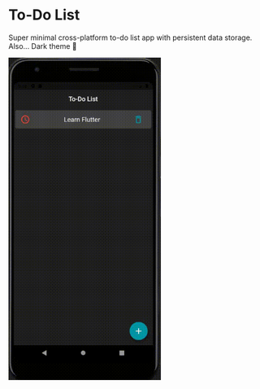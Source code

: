 # To-Do List

Super minimal cross-platform to-do list app with persistent data storage. Also... Dark theme 💖

<img src="./Misc/FlutterToDo.gif" width="300px"/>

